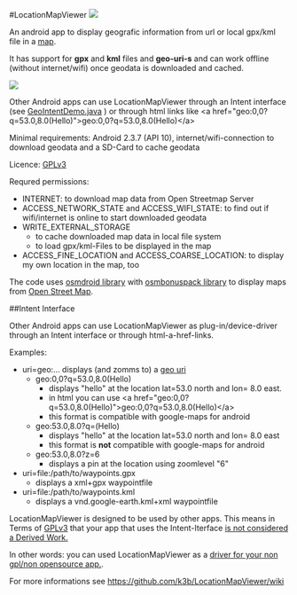 #LocationMapViewer ![](https://github.com/k3b/LocationMapViewer/blob/master/LocationMapViewer/src/main/res/drawable/ic_launcher.png)

An android app to display geografic information from url or local gpx/kml file in a [map](map). 

It has support for **gpx** and **kml** files and **geo-uri-s**
and can work offline (without internet/wifi)
once geodata is downloaded and cached.

![](https://github.com/k3b/LocationMapViewer/blob/master/fastlane/metadata/android/en-US/images/phoneScreenshots/1-LocationMapViewer.png)

Other Android apps can use LocationMapViewer through an Intent interface
(see [GeoIntentDemo.java](https://github.com/k3b/LocationMapViewer/blob/master/geoIntentDemo/src/main/java/de/k3b/android/locationMapViewer/demo/GeoIntentDemoActivity.java) )
or through html links like &lt;a href=&quot;geo:0,0?q=53.0,8.0(Hello)&quot;&gt;geo:0,0?q=53.0,8.0(Hello)&lt;/a&gt;<br/>

Minimal requirements: Android 2.3.7 (API 10), internet/wifi-connection to download geodata and a SD-Card to cache geodata<br/>

Licence: [GPLv3](http://www.gnu.org/licenses/gpl-3.0)<br/>

Requred permissions:

* INTERNET: to download map data from Open Streetmap Server
* ACCESS_NETWORK_STATE and ACCESS_WIFI_STATE: to find out if wifi/internet is online to start downloaded geodata 
* WRITE_EXTERNAL_STORAGE
    * to cache downloaded map data in local file system
    * to load gpx/kml-Files to be displayed in the map
* ACCESS_FINE_LOCATION and ACCESS_COARSE_LOCATION: to display my own location in the map, too

The code uses [osmdroid library](https://github.com/osmdroid/osmdroid)
with [osmbonuspack library](http://code.google.com/p/osmbonuspack/)
to display maps from [Open Street Map](http://www.openstreetmap.org).

##Intent Interface

Other Android apps can use LocationMapViewer as plug-in/device-driver through an Intent interface
or through html-a-href-links.

Examples:

* uri=geo:...  displays (and zomms to) a [geo uri](http://tools.ietf.org/html/draft-mayrhofer-geo-uri-00)
    * geo:0,0?q=53.0,8.0(Hello)
        * displays "hello" at the location lat=53.0 north and lon= 8.0 east.
        * in html you can use &lt;a href=&quot;geo:0,0?q=53.0,8.0(Hello)&quot;&gt;geo:0,0?q=53.0,8.0(Hello)&lt;/a&gt;
        * this format is compatible with google-maps for android
    * geo:53.0,8.0?q=(Hello)
        * displays "hello" at the location lat=53.0 north and lon= 8.0 east
        * this format is **not** compatible with google-maps for android
    * geo:53.0,8.0?z=6
        * displays a pin at the location using zoomlevel "6"
* uri=file:/path/to/waypoints.gpx
    * displays a xml+gpx waypointfile
* uri=file:/path/to/waypoints.kml
    * displays a vnd.google-earth.kml+xml waypointfile

LocationMapViewer is designed to be used by other apps. This means in Terms of [GPLv3](http://www.gnu.org/licenses/gpl-3.0) that your app
that uses the Intent-Iterface [is not considered a Derived Work.](https://en.wikipedia.org/wiki/GPL_v3#Point_of_view:_linking_is_irrelevant)

In other words: you can used LocationMapViewer as a [driver for your non gpl/non opensource app.](http://www.rosenlaw.com/lj19.htm).

For more informations see https://github.com/k3b/LocationMapViewer/wiki
